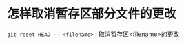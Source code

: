 <!--
 * @Author: Binqi Ni
 * @Date: 2021-10-01 15:10:17
 * @LastEditTime: 2021-10-01 15:33:33
 * @LastEditors: Binqi Ni
 * @FilePath: /Git-learning/02_独自使用Git时的常见场景 (16讲)/23_怎样取消暂存区部分文件的更改.md
-->

# 怎样取消暂存区部分文件的更改

`git reset HEAD -- <filename>` : 取消暂存区\<filename\>的更改

